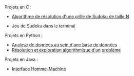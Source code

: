 Projets en C :

  - [Algorithme de résolution d'une grille de Sudoku de taille N](res_sudoku_sae1_02)

  - [Jeu de Sudoku dans le terminal](implem_sudoku_sae1_01)

Projets en Python :
  - [Analyse de données au sein d'une base de données](analyse_bdd_sae2_04)
  - [Résolution et exploration algorithmique d'un problème](res_8reines_sae2_02)

Projets en Java :
  - [Interface Homme-Machine](ihm_sae2_01)
